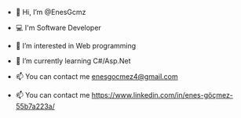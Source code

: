 - 👋 Hi, I’m @EnesGcmz

- 💻 I'm Software Developer 

- 👀 I’m interested in Web programming

- 🌱 I’m currently learning C#/Asp.Net

- 📫 You can contact me enesgocmez4@gmail.com
- 📫 You can contact me https://www.linkedin.com/in/enes-göçmez-55b7a223a/

